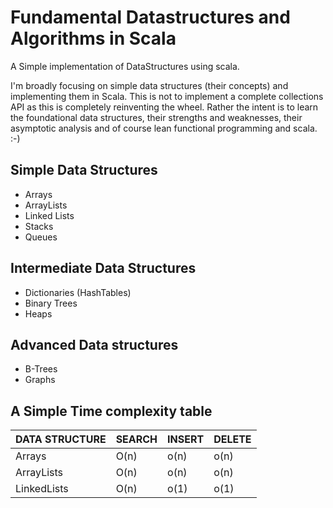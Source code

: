 # Fundamental Datastructures and Algorithms in Scala #

A Simple implementation of DataStructures using scala.

I'm broadly focusing on simple data structures (their concepts) and implementing them in Scala.
This is not to implement a complete collections API as this is completely reinventing the wheel.
Rather the intent is to learn the foundational data structures, their strengths and weaknesses, their asymptotic analysis
and of course lean functional programming and scala.
:-)

## Simple Data Structures  ##
* Arrays
* ArrayLists
* Linked Lists
* Stacks
* Queues

## Intermediate Data Structures  ##
* Dictionaries (HashTables)
* Binary Trees
* Heaps

## Advanced Data structures ##
 * B-Trees
 * Graphs

## A Simple Time complexity table ##
DATA STRUCTURE|SEARCH | INSERT | DELETE
--------------|-------|--------|--------
Arrays        | O(n)  | o(n)   | o(n) 
ArrayLists    | O(n)  | o(n)   | o(n) 
LinkedLists   | O(n)  | o(1)   | o(1)







